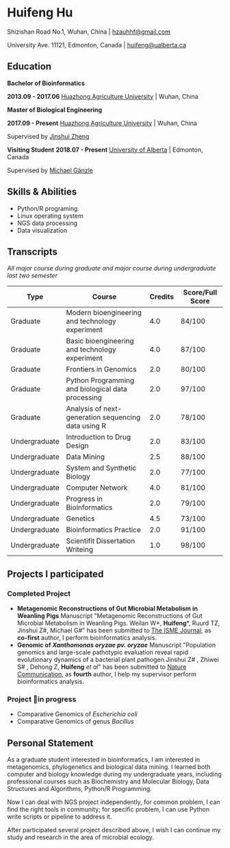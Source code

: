 # Huifeng Hu

Shizishan Road No.1, Wuhan, China | hzauhhf@gmail.com

University Ave. 11121, Edmonton, Canada | huifeng@ualberta.ca

## Education
**Bachelor of Bioinformatics**

**2013.09 - 2017.06**  [Huazhong Agriculture University](http://www.hzau.edu.cn/en/HOME.htm) | Wuhan, China

**Master of Biological Engineering**

**2017.09 - Present** [Huazhong Agriculture University](http://www.hzau.edu.cn/en/HOME.htm) | Wuhan, China

Supervised by [Jinshui Zheng](https://scholar.google.com.tw/citations?hl=zh-CN&user=L9z2gMAAAAAJ&view_op=list_works&sortby=pubdate)

**Visiting Student** 
**2018.07 - Present**    [University of Alberta](https://www.ualberta.ca/) | Edmonton, Canada

Supervised by [Michael Gänzle](https://scholar.google.ca/citations?user=Zc29kvEAAAAJ&hl=en)

## Skills & Abilities

*	Python/R programing
*   Linux operating system
*	NGS data processing
*	Data visualization

## Transcripts
*All major course during graduate and major course during undergraduate last two semester*

|Type|Course|Credits |Score/Full Score|
|--|--|--|--|
|Graduate|Modern bioengineering and technology experiment|4.0|84/100
|Graduate|Basic bioengineering and technology experiment|4.0|87/100|
|Graduate|Frontiers in Genomics|2.0|80/100
|Graduate|Python Programming and biological data processing|2.0|97/100
|Graduate|Analysis of next-generation sequencing data using R|2.0| 78/100
|Undergraduate|Introduction to Drug Design|2.0|83/100
|Undergraduate|Data Mining| 2.5|88/100|
|Undergraduate|System and Synthetic Biology|2.0|77/100
|Undergraduate|Computer Network|4.0|81/100
|Undergraduate|Progress in Bioinformatics|2.0|79/100
|Undergraduate|Genetics | 4.5| 73/100
|Undergraduate|Bioinformatics Practice|2.0|91/100
|Undergraduate|Scientifit Dissertation Writeing|1.0|98/100

## Projects I participated

### Completed Project
* **Metagenomic Reconstructions of Gut Microbial Metabolism in Weanling Pigs**
Manuscript "Metagenomic Reconstructions of Gut Microbial Metabolism in Weanling Pigs. Weilan W*, **Huifeng***, Ruurd TZ, Jinshui Z#, Michael G#" has been submitted to [The ISME Journal](https://www.nature.com/ismej/), as **co-first** author, I perform bioinformatics analysis.
* **Genomic of *Xanthomonas oryzae pv. oryzae*** 
Manuscript "Population genomics and large-scale pathotypic evaluation reveal rapid evolutionary dynamics of a bacterial plant pathogen.Jinshui Z# , Zhiwei S# , Dehong Z, **Huifeng** *et al*" has been submitted to [Nature Communication](https://www.nature.com/ncomms/), as **fourth** author, I help my supervisor perform bioinformatics analysis.

### Project in progress
* Comparative Genomics of *Escherichia coli*
* Comparative Genomics of genus *Bacillus*

## Personal Statement
As a graduate student interested in bioinformatics, I am interested in metagenomics, phylogenetics and biological data mining. I learned both computer and biology knowledge during my undergraduate years, including professional courses such as Biochemistry and Molecular Biology, Data Structures and Algorithms, Python/R Programming. 

Now I can deal with NGS project independently, for common problem, I can find the right tools in community; for specific problem, I can use Python write scripts or pipeline to address it.

After participated several project described above, I wish I can continue my study and research in the area of microbial ecology. 